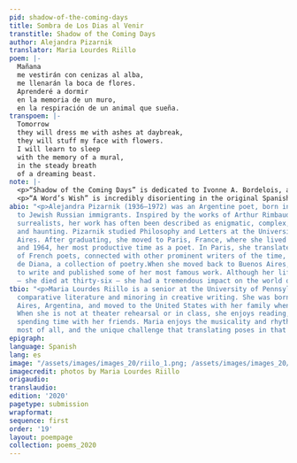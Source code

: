 ```yaml
---
pid: shadow-of-the-coming-days
title: Sombra de Los Dias al Venir
transtitle: Shadow of the Coming Days
author: Alejandra Pizarnik
translator: Maria Lourdes Riillo
poem: |-
  Mañana
  me vestirán con cenizas al alba,
  me llenarán la boca de flores.
  Aprenderé a dormir
  en la memoria de un muro,
  en la respiración de un animal que sueña.
transpoem: |-
  Tomorrow
  they will dress me with ashes at daybreak,
  they will stuff my face with flowers.
  I will learn to sleep
  with the memory of a mural,
  in the steady breath
  of a dreaming beast.
note: |-
  <p>“Shadow of the Coming Days” is dedicated to Ivonne A. Bordelois, an Argentine poet, essayist, and friend of Pizarnik. The two frequently exchanged correspondence. The poem reflects not a resignation, but an acceptance of the transfiguration of the body and mind, a reflection of days to come. To translate this poem, I began with a literal translation, then meditated on specific words. The word at the end of the first line, <em>alba</em>, means “sunrise” or “dawn.” I translated it as “daybreak,” however, because “daybreak” reminds me of the Spanish word <em>parto</em>, which means both “break” and “labor (birth).” I enjoyed the juxtaposition “daybreak” contributes to in “They will dress me with ashes at daybreak.” Also, instead using the literal translation of <em>muro</em>, which is “wall,” I settled on “mural.” I think that a memory of a mural is still a wall, but a wall with a vivid painting on it is potentially a haunting memory. I had trouble with the second-to-last line specifically because I wanted to preserve its stops and silences. Its literal translation is “in the respiration.” I preserved the “in,” and changed “respiration” to “steady breath.” As for the last line, “beast” is more mystical and threatening than “animal,” which I thought would mesh better with the word “dreaming” and the dreamlike quality of the poem.</p>
  <p>“A Word’s Wish” is incredibly disorienting in the original Spanish, and unlike anything I have ever read. As with “Shadow of Days to Come,” I wanted to preserve the unsettling feeling in the English translation. Pizarnik wrote many poems about the night. She often stayed up late, writing endlessly. This poem is a journey back into the night, where she contemplates who she was as a little girl and whether that girl ever even existed. The second and fourth stanzas were the most challenging for me to translate. The Spanish is not grammatically correct in the second stanza of the original poem, so it was difficult to translate while preserving the uniqueness of the original. Further, the last line of the second stanza is particularly interesting because it is not a straightforward sentence. A literal translation is “at any moment, the fissure in the wall and the sudden undoing of the girls I was.” In order to retain the broken and unclear nature of the sentence, I kept the first half of the sentence and left “girls” plural. Regarding the fourth stanza, it is not gendered in the original poem, but as I was translating, I began to use “she” and it resonated with me. It seems to me that the narrator in the fourth stanza yearns for the little girl that she once was. The little girl is long gone, but her imprint remains. She is so distant, in fact, that she even speaks a different language. Finally, I spent some time on the last sentence because it didn’t have a verb. Literally, the line translates as “to bread and water all life.” I think that at the end, the narrator accepts there will be no miracle, and that she must continue to live satisfied by the simple things, such as bread and water. It’s not defeat, but an acceptance of reality.</p>
abio: "<p>Alejandra Pizarnik (1936–1972) was an Argentine poet, born in Buenos Aires
  to Jewish Russian immigrants. Inspired by the works of Arthur Rimbaud and other
  surrealists, her work has often been described as enigmatic, complex, intimate,
  and haunting. Pizarnik studied Philosophy and Letters at the University of Buenos
  Aires. After graduating, she moved to Paris, France, where she lived between 1960
  and 1964, her most productive time as a poet. In Paris, she translated the works
  of French poets, connected with other prominent writers of the time, and wrote Arbol
  de Diana, a collection of poetry.When she moved back to Buenos Aires, she continued
  to write and published some of her most famous work. Although her life was cut short
  — she died at thirty-six — she had a tremendous impact on the world of modern poetry.</p>"
tbio: "<p>Maria Lourdes Riillo is a senior at the University of Pennsylvania studying
  comparative literature and minoring in creative writing. She was born in Buenos
  Aires, Argentina, and moved to the United States with her family when she was six.
  When she is not at theater rehearsal or in class, she enjoys reading, baking, and
  spending time with her friends. Maria enjoys the musicality and rhythm of poetry
  most of all, and the unique challenge that translating poses in that regard.</p>"
epigraph: 
language: Spanish
lang: es
image: "/assets/images/images_20/riilo_1.png; /assets/images/images_20/riilo_2.png"
imagecredit: photos by Maria Lourdes Riillo
origaudio: 
translaudio: 
edition: '2020'
pagetype: submission
wrapformat: 
sequence: first
order: '19'
layout: poempage
collection: poems_2020
---
```

